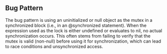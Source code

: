 ## Bug Pattern

The bug pattern is using an uninitialized or null object as the mutex in a synchronized block (i.e., in an @synchronized statement). When the expression used as the lock is either undefined or evaluates to nil, no actual synchronization occurs. This often stems from failing to verify that the mutex is valid (non-null) before using it for synchronization, which can lead to race conditions and unsynchronized access.